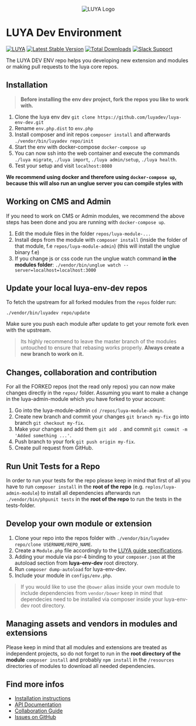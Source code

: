 <p align="center">
  <img src="https://raw.githubusercontent.com/luyadev/luya/master/docs/logo/luya-logo-0.2x.png" alt="LUYA Logo"/>
</p>

# LUYA Dev Environment

[![LUYA](https://img.shields.io/badge/Powered%20by-LUYA-brightgreen.svg)](https://luya.io)
[![Latest Stable Version](https://poser.pugx.org/luyadev/luya-env-dev/v/stable)](https://packagist.org/packages/luyadev/luya-env-dev)
[![Total Downloads](https://poser.pugx.org/luyadev/luya-env-dev/downloads)](https://packagist.org/packages/luyadev/luya-env-dev)
[![Slack Support](https://img.shields.io/badge/Slack-luyadev-yellowgreen.svg)](https://slack.luya.io/)

The LUYA DEV ENV repo helps you developing new extension and modules or making pull requests to the luya core repos.

## Installation

> **Before installing the env dev project, fork the repos you like to work with.**

1. Clone the luya env dev `git clone https://github.com/luyadev/luya-env-dev.git`
2. Rename `env.php.dist` to `env.php`
3. Install composer and init repos `composer install` and afterwards `./vendor/bin/luyadev repo/init`
3. Start the env with docker-compose `docker-compose up`
4. You can now ssh into the web container and execute the commands `./luya migrate`, `./luya import`, `./luya admin/setup`, `./luya health`.
5. Test your setup and visit `localhost:8080`

**We recommend using docker and therefore using `docker-compose up`, because this will also run an unglue server you can compile styles with**

## Working on CMS and Admin

If you need to work on CMS or Admin modules, we recommend the above steps has been done and you are running with `docker-compose up`.

1. Edit the module files in the folder `repos/luya-module-...`
2. Install deps from the module with `composer install` (inside the folder of that module, f.e `repos/luya-module-admin`) (this will install the unglue binary f.e)
2. If you change js or css code run the unglue watch command **in the modules folder**: `./vendor/bin/unglue watch --server=localhost=localhost:3000`

## Update your local luya-env-dev repos

To fetch the upstream for all forked modules from the `repos` folder run:

`./vendor/bin/luyadev repo/update`

Make sure you push each module after update to get your remote fork even with the upstream.

> Its highly recommend to leave the master branch of the modules untouched to ensure that rebasing works properly. **Always create a new branch to work on it.**

## Changes, collaboration and contribution

For all the FORKED repos (not the read only repos) you can now make changes directly in the `repos/` folder. Assuming you want to make a change in the luya-admin-module which you have forked to your account:

1. Go into the luya-module-admin `cd /repos/luya-module-admin`.
2. Create new branch and commit your changes `git branch my-fix` go into branch `git checkout my-fix`.
3. Make your changes and add them `git add .` and commit `git commit -m 'Added something ...'`.
4. Push branch to your fork `git push origin my-fix`.
5. Create pull request from GitHub.

## Run Unit Tests for a Repo

In order to run your tests for the repo please keep in mind that first of all you have to run `composer install` in the **root of the repo** (e.g. `replos/luya-admin-module`) to install all dependencies afterwards run `./vendor/bin/phpunit tests` in the **root of the repo** to run the tests in the tests-folder.

## Develop your own module or extension 

1. Clone your repo into the repos folder with `./vendor/bin/luyadev repo/clone USERNAME/REPO_NAME`.
2. Create a `Module.php` file accordingly to the [LUYA guide specifications](https://luya.io/guide/app-module).
3. Adding your module via psr-4 binding to your `composer.json` at the autoload section from **luya-env-dev** root directory.
4. Run `composer dump-autoload` for luya-env-dev.
5. Include your module in `configs/env.php`.

> If you would like to use the `@bower` alias inside your own module to include dependencies from `vendor/bower` keep in mind that dependecies need to be installed via composer inside your luya-env-dev root directory.

## Managing assets and vendors in modules and extensions

Please keep in mind that all modules and extensions are treated as independent projects, so do not forget to run in the **root directory of the module** `composer install` and probably `npm install` in the `/resources` directories of modules to download all needed dependencies.

## Find more infos

+ [Installation instructions](https://luya.io/guide/install)
+ [API Documentation](https://luya.io/api)
+ [Collaboration Guide](https://luya.io/guide/luya-collaboration)
+ [Issues on GitHub](https://github.com/luyadev/luya/issues)
